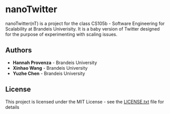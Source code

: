 # nanoTwitter

nanoTwitter(nT) is a project for the class CS105b - Software Engineering for Scalability at Brandeis Univerisity. 
It is a baby version of Twitter designed for the purpose of experimenting with scaling issues.

## Authors

* **Hannah Provenza** - Brandeis University
* **Xinhao Wang** - Brandeis University
* **Yuzhe Chen** - Brandeis University

## License

This project is licensed under the MIT License - see the [LICENSE.txt](LICENSE.txt) file for details